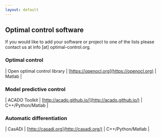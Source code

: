 ```yaml
---
layout: default
---
```


## Optimal control software 

If you would like to add your software or project to one of the lists please contact us at info [at] optimal-control.org.

### Optimal control

| Open optimal control library | [https://openocl.org](https://openocl.org) | Matlab  |

### Model predictive control

| ACADO Toolkit                | [http://acado.github.io/](http://acado.github.io/) | C++/Python/Matlab  |

### Automatic differentiation

| CasADi                       | [http://casadi.org](http://casadi.org/)            | C++/Python/Matlab  |
